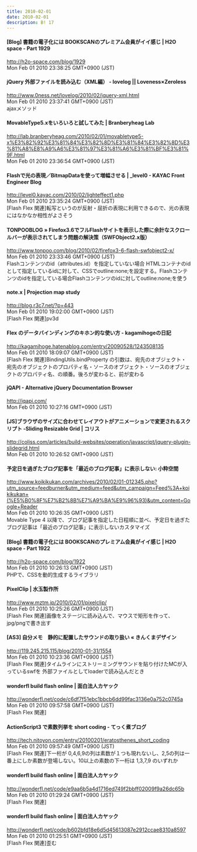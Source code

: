 ```yaml
---
title: 2010-02-01
date: 2010-02-01
description: B! 17
---
```


#### [Blog] 書籍の電子化には BOOKSCANのプレミアム会員がイイ感じ | H2O space - Part 1929
http://h2o-space.com/blog/1929<br>
Mon Feb 01 2010 23:38:25 GMT+0900 (JST)<br>


#### jQuery 外部ファイルを読み込む（XML編） - lovelog || Loveness×Zeroless
http://www.0ness.net/lovelog/2010/02/jquery-xml.html<br>
Mon Feb 01 2010 23:37:41 GMT+0900 (JST)<br>
ajaxメソッド


#### MovableType5.xをいろいろと試してみた | Branberyheag Lab
http://lab.branberyheag.com/2010/02/01/movabletype5-x%E3%82%92%E3%81%84%E3%82%8D%E3%81%84%E3%82%8D%E3%81%A8%E8%A9%A6%E3%81%97%E3%81%A6%E3%81%BF%E3%81%9F.html<br>
Mon Feb 01 2010 23:36:54 GMT+0900 (JST)<br>


#### Flashで光の表現／BitmapDataを使って増幅させる | _level0 - KAYAC Front Engineer Blog
http://level0.kayac.com/2010/02/lighteffect1.php<br>
Mon Feb 01 2010 23:35:24 GMT+0900 (JST)<br>
[Flash Flex 関連]転写というのが反射・屈折の表現に利用できるので、光の表現にはなかなか相性がよさそう


#### TONPOOBLOG » Firefox3.6でフルFlashサイトを表示した際に余計なスクロールバーが表示されてしまう問題の解決策（SWFObject2.x版） 
http://www.tonpoo.com/blog/2010/02/firefox3-6-flash-swfobject2-x/<br>
Mon Feb 01 2010 23:33:46 GMT+0900 (JST)<br>
Flashコンテンツのid（attributes.id）を指定していない場合  HTMLコンテナのidとして指定しているidに対して、CSSでoutline:none;を設定する。Flashコンテンツのidを指定している場合Flashコンテンツのidに対してoutline:none;を使う


#### note.x | Projection map study
http://blog.r3c7.net/?p=443<br>
Mon Feb 01 2010 19:02:00 GMT+0900 (JST)<br>
[Flash Flex 関連]pv3d


#### Flex のデータバインディングのキホン的な使い方 - kagamihogeの日記
http://kagamihoge.hatenablog.com/entry/20090528/1243508135<br>
Mon Feb 01 2010 18:09:07 GMT+0900 (JST)<br>
[Flash Flex 関連]BindingUtils.bindProperty の引数は、宛先のオブジェクト・宛先のオブジェクトのプロパティ名・ソースのオブジェクト・ソースのオブジェクトのプロパティ名、の順番。後ろが変わると、前が変わる


#### jQAPI - Alternative jQuery Documentation Browser
http://jqapi.com/<br>
Mon Feb 01 2010 10:27:16 GMT+0900 (JST)<br>


####   [JS]ブラウザのサイズに合わせてレイアウトがアニメーションで変更されるスクリプト -Sliding Resizable Grid | コリス
http://coliss.com/articles/build-websites/operation/javascript/jquery-plugin-slidegrid.html<br>
Mon Feb 01 2010 10:26:52 GMT+0900 (JST)<br>


#### 予定日を過ぎたブログ記事を「最近のブログ記事」に表示しない: 小粋空間
http://www.koikikukan.com/archives/2010/02/01-012345.php?utm_source=feedburner&utm_medium=feed&utm_campaign=Feed%3A+koikikukan+(%E5%B0%8F%E7%B2%8B%E7%A9%BA%E9%96%93)&utm_content=Google+Reader<br>
Mon Feb 01 2010 10:26:35 GMT+0900 (JST)<br>
Movable Type 4 以降で、ブログ記事を指定した日程順に並べ、予定日を過ぎたブログ記事は「最近のブログ記事」に表示しないカスタマイズ


#### [Blog] 書籍の電子化には BOOKSCANのプレミアム会員がイイ感じ | H2O space - Part 1922
http://h2o-space.com/blog/1922<br>
Mon Feb 01 2010 10:26:13 GMT+0900 (JST)<br>
PHPで、CSSを動的生成するライブラリ


#### PixelClip | 水玉製作所
http://www.mztm.jp/2010/02/01/pixelclip/<br>
Mon Feb 01 2010 10:25:26 GMT+0900 (JST)<br>
[Flash Flex 関連]画像をステージに読み込んで、マウスで矩形を作って、jpg/pngで書き出す


#### [AS3] 自分メモ　静的に配置したサウンドの取り扱い « きんくまデザイン
http://119.245.215.115/blog/2010-01-31/1554<br>
Mon Feb 01 2010 10:23:36 GMT+0900 (JST)<br>
[Flash Flex 関連]タイムラインにストリーミングサウンドを貼り付けたMCが入っているswfを 外部ファイルとしてloaderで読み込んだとき


#### wonderfl build flash online | 面白法人カヤック
http://wonderfl.net/code/c6df7f51ebc1bbcb6dd99fac3136e0a752c0745a<br>
Mon Feb 01 2010 09:57:58 GMT+0900 (JST)<br>
[Flash Flex 関連]


#### ActionScript3 で素数列挙を short coding - てっく煮ブログ
http://tech.nitoyon.com/entry/20100201/eratosthenes_short_coding<br>
Mon Feb 01 2010 09:57:49 GMT+0900 (JST)<br>
[Flash Flex 関連]下一桁が 0,4,6,9の列は素数が１つも現れないし、2,5の列は一番上にしか素数が登場しない。10以上の素数の下一桁は 1,3,7,9 のいずれか


#### wonderfl build flash online | 面白法人カヤック
http://wonderfl.net/code/e9aa6b5a4d1716ed749f2bbff02009f9a26dc65b<br>
Mon Feb 01 2010 01:29:24 GMT+0900 (JST)<br>
[Flash Flex 関連]


#### wonderfl build flash online | 面白法人カヤック
http://wonderfl.net/code/b602bfd18e6d5d45613087e2912ccae8310a8597<br>
Mon Feb 01 2010 01:25:51 GMT+0900 (JST)<br>
[Flash Flex 関連]歪む


